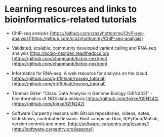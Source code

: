 # Learning resources and links to bioinformatics-related tutorials

- ChIP-seq analysis [https://github.com/crazyhottommy/ChIP-seq-analysis](https://github.com/crazyhottommy/ChIP-seq-analysis)

- Validated, scalable, community developed variant calling and RNA-seq analysis https://bcbio-nextgen.readthedocs.org [https://github.com/chapmanb/bcbio-nextgen](https://github.com/chapmanb/bcbio-nextgen)

- Informatics for RNA-seq: A web resource for analysis on the cloud. [https://github.com/griffithlab/rnaseq_tutorial](https://github.com/griffithlab/rnaseq_tutorial)

- Thomas Girke' "Class: Data Analysis in Genome Biology (GEN242)" - bioinformatics of NGS data analysis [https://github.com/tgirke/GEN242](https://github.com/tgirke/GEN242)

- Software Carpentry lessons with GitHub repositories, videos, notes, slideshows, contributed lessons. Boot camps on Unix, R/Python/Matlab, version controls and more. [http://software-carpentry.org/lessons/](http://software-carpentry.org/lessons/)